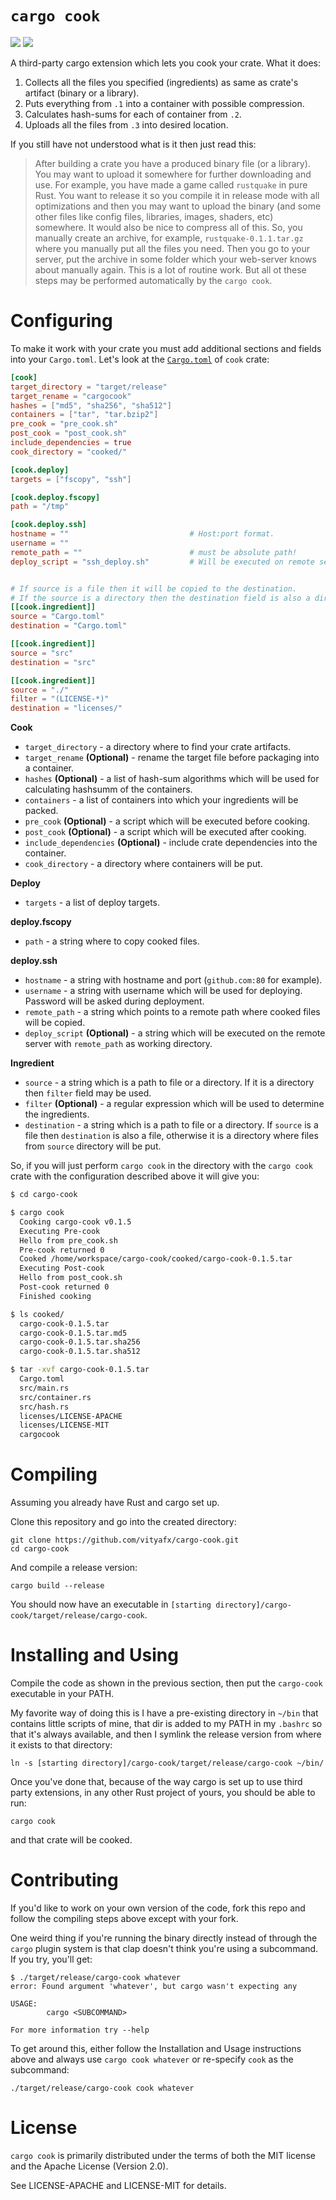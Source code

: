 # `cargo cook`

[![](https://meritbadge.herokuapp.com/cargo-cook)](https://crates.io/crates/cargo-cook) [![](https://travis-ci.org/vityafx/cargo-cook.svg?branch=master)](https://travis-ci.org/vityafx/cargo-cook)

A third-party cargo extension which lets you cook your crate. What it does:

1. Collects all the files you specified (ingredients) as same as crate's artifact (binary or a library).
2. Puts everything from `.1` into a container with possible compression.
3. Calculates hash-sums for each of container from `.2`.
4. Uploads all the files from `.3` into desired location.

If you still have not understood what is it then just read this:

> After building a crate you have a produced binary file (or a library). You may want to upload it somewhere for further downloading and use. For example, you have made a game called `rustquake` in pure Rust. You want to release it so you compile it in release mode with all optimizations and then you may want to upload the binary (and some other files like config files, libraries, images, shaders, etc) somewhere. It would also be nice to compress all of this. So, you manually create an archive, for example, `rustquake-0.1.1.tar.gz` where you manually put all the files you need. Then you go to your server, put the archive in some folder which your web-server knows about manually again. This is a lot of routine work. But all ot these steps may be performed automatically by the `cargo cook`.

# Configuring

To make it work with your crate you must add additional sections and fields into your `Cargo.toml`.
Let's look at the [`Cargo.toml`](https://github.com/vityafx/cargo-cook/blob/master/Cargo.toml) of `cook` crate:

```toml
[cook]
target_directory = "target/release"
target_rename = "cargocook"
hashes = ["md5", "sha256", "sha512"]
containers = ["tar", "tar.bzip2"]
pre_cook = "pre_cook.sh"
post_cook = "post_cook.sh"
include_dependencies = true
cook_directory = "cooked/"

[cook.deploy]
targets = ["fscopy", "ssh"]

[cook.deploy.fscopy]
path = "/tmp"

[cook.deploy.ssh]
hostname = ""                           # Host:port format.
username = ""
remote_path = ""                        # must be absolute path!
deploy_script = "ssh_deploy.sh"         # Will be executed on remote server.


# If source is a file then it will be copied to the destination.
# If the source is a directory then the destination field is also a directory and `filter` field can be used to determine which files to take.
[[cook.ingredient]]
source = "Cargo.toml"
destination = "Cargo.toml"

[[cook.ingredient]]
source = "src"
destination = "src"

[[cook.ingredient]]
source = "./"
filter = "(LICENSE-*)"
destination = "licenses/"
```

**Cook**
- `target_directory` - a directory where to find your crate artifacts.
- `target_rename` **(Optional)** - rename the target file before packaging into a container.
- `hashes` **(Optional)** - a list of hash-sum algorithms which will be used for calculating hashsumm of the containers.
- `containers` - a list of containers into which your ingredients will be packed.
- `pre_cook` **(Optional)** - a script which will be executed before cooking.
- `post_cook` **(Optional)** - a script which will be executed after cooking.
- `include_dependencies` **(Optional)** - include crate dependencies into the container.
- `cook_directory` - a directory where containers will be put.

**Deploy**
- `targets` - a list of deploy targets.

**deploy.fscopy**
- `path` - a string where to copy cooked files.

**deploy.ssh**
- `hostname` - a string with hostname and port (`github.com:80` for example).
- `username` - a string with username which will be used for deploying. Password will be asked during deployment.
- `remote_path` - a string which points to a remote path where cooked files will be copied.
- `deploy_script` **(Optional)** - a string which will be executed on the remote server with `remote_path` as working directory.

**Ingredient**
- `source` - a string which is a path to file or a directory. If it is a directory then `filter` field may be used.
- `filter` **(Optional)** - a regular expression which will be used to determine the ingredients.
- `destination` - a string which is a path to file or a directory. If `source` is a file then `destination` is also a file, otherwise it is a directory where files from `source` directory will be put.

So, if you will just perform `cargo cook` in the directory with the `cargo cook` crate with the configuration described above it will give you:

```bash
$ cd cargo-cook

$ cargo cook
  Cooking cargo-cook v0.1.5
  Executing Pre-cook
  Hello from pre_cook.sh
  Pre-cook returned 0
  Cooked /home/workspace/cargo-cook/cooked/cargo-cook-0.1.5.tar
  Executing Post-cook
  Hello from post_cook.sh
  Post-cook returned 0
  Finished cooking

$ ls cooked/
  cargo-cook-0.1.5.tar
  cargo-cook-0.1.5.tar.md5
  cargo-cook-0.1.5.tar.sha256
  cargo-cook-0.1.5.tar.sha512

$ tar -xvf cargo-cook-0.1.5.tar
  Cargo.toml
  src/main.rs
  src/container.rs
  src/hash.rs
  licenses/LICENSE-APACHE
  licenses/LICENSE-MIT
  cargocook
```

# Compiling

Assuming you already have Rust and cargo set up.

Clone this repository and go into the created directory:

    git clone https://github.com/vityafx/cargo-cook.git
    cd cargo-cook

And compile a release version:

    cargo build --release

You should now have an executable in `[starting directory]/cargo-cook/target/release/cargo-cook`.

# Installing and Using

Compile the code as shown in the previous section, then put the `cargo-cook` executable in your PATH.

My favorite way of doing this is I have a pre-existing directory in `~/bin` that contains little scripts of mine, that dir is added to my PATH in my `.bashrc` so that it's always available, and then I symlink the release version from where it exists to that directory:

    ln -s [starting directory]/cargo-cook/target/release/cargo-cook ~/bin/

Once you've done that, because of the way cargo is set up to use third party extensions, in any other Rust project of yours, you should be able to run:

    cargo cook

and that crate will be cooked.

# Contributing

If you'd like to work on your own version of the code, fork this repo and follow the compiling steps above except with your fork.

One weird thing if you're running the binary directly instead of through the `cargo` plugin system is that clap doesn't think you're using a subcommand. If you try, you'll get:

    $ ./target/release/cargo-cook whatever
    error: Found argument 'whatever', but cargo wasn't expecting any

    USAGE:
            cargo <SUBCOMMAND>

    For more information try --help

To get around this, either follow the Installation and Usage instructions above and always use `cargo cook whatever` or re-specify `cook` as the subcommand:

    ./target/release/cargo-cook cook whatever

# License

`cargo cook` is primarily distributed under the terms of both the MIT license and the Apache License (Version 2.0).

See LICENSE-APACHE and LICENSE-MIT for details.

